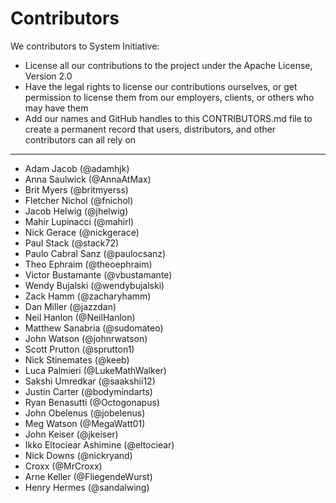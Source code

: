 # Contributors

We contributors to System Initiative:

* License all our contributions to the project under the Apache License, Version 2.0
* Have the legal rights to license our contributions ourselves, or get permission to license them from our employers, clients, or others who may have them
* Add our names and GitHub handles to this CONTRIBUTORS.md file to create a permanent record that users, distributors, and other contributors can all rely on

-----------
* Adam Jacob (@adamhjk)
* Anna Saulwick (@AnnaAtMax)
* Brit Myers (@britmyerss)
* Fletcher Nichol (@fnichol)
* Jacob Helwig (@jhelwig)
* Mahir Lupinacci (@mahirl)
* Nick Gerace (@nickgerace)
* Paul Stack (@stack72)
* Paulo Cabral Sanz (@paulocsanz)
* Theo Ephraim (@theoephraim)
* Victor Bustamante (@vbustamante)
* Wendy Bujalski (@wendybujalski)
* Zack Hamm (@zacharyhamm)
* Dan Miller (@jazzdan)
* Neil Hanlon (@NeilHanlon)
* Matthew Sanabria (@sudomateo)
* John Watson (@johnrwatson)
* Scott Prutton (@sprutton1)
* Nick Stinemates (@keeb)
* Luca Palmieri (@LukeMathWalker)
* Sakshi Umredkar (@saakshii12)
* Justin Carter (@bodymindarts)
* Ryan Benasutti (@Octogonapus)
* John Obelenus (@jobelenus)
* Meg Watson (@MegaWatt01)
* John Keiser (@jkeiser)
* Ikko Eltociear Ashimine (@eltociear)
* Nick Downs (@nickryand)
* Croxx (@MrCroxx)
* Arne Keller (@FliegendeWurst)
* Henry Hermes (@sandalwing)
